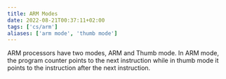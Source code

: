 ```yaml
---
title: ARM Modes
date: 2022-08-21T00:37:11+02:00
tags: ['cs/arm']
aliases: ['arm mode', 'thumb mode']
---
```


ARM processors have two modes, ARM and Thumb mode. In ARM mode, the program
counter points to the next instruction while in thumb mode it points to the
instruction after the next instruction.

